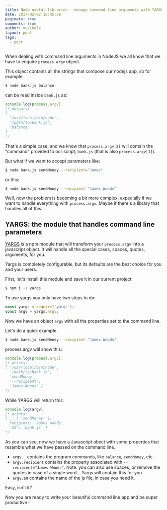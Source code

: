 ```yaml
---
title: Node useful libraries - manage command line arguments with YARGS
date: 2017-02-02 10:45:38
paginate: true
comments: true
author: musikele
layout: post
tags:
  - post
---
```

When dealing with command line arguments in NodeJS we all know that we have to enquire `process.argv` object. 

This object contains all the strings that compose our nodejs app, so for example 

```bash
$ node bank.js balance 
```

can be read inside `bank.js` as: 

```javascript
console.log(process.argv) 
/* outputs: 
[
  '/usr/local/bin/node', 
  '/path/to/bank.js',
  'balance'
]
*/
```

That's a simple case, and we know that `process.argv[2]` will contain the "command" provided to our script, `bank.js` (that is also `process.argv[1]`). 

But what if we want to accept parameters like:

```bash
$ node bank.js sendMoney --recipient="James" 
```

or this:

```bash
$ node bank.js sendMoney --recipient "James Woods" 
```
 
Well, now the problem is becoming a bit more complex, expecially if we want to handle everything with `process.argv`. Maybe if there's a library that handles all of this... 

## YARGS: the module that handles command line parameters 

[YARGS](http://yargs.js.org) is a npm module that will transform your `process.argv` into a javascript object. It will handle all the special cases, spaces, quotes, arguments, for you. 

Yargs is completely configurable, but its defaults are the best choice for you and your users. 

First, let's install this module and save it in our current project: 

```bash
$ npm i -s yargs 
```

To use yargs you only have two steps to do: 

```javascript
const yargs = require('yargs');
const argv = yargs.argv; 
```

Now we have an object `argv` with all the properties set to the command line. 

Let's do a quick example: 

```bash
$ node bank.js sendMoney --recipient "James Woods" 
```

process.argv will show this: 

```javascript
console.log(process.argv);
/* prints: 
[ '/usr/local/bin/node',
  '/path/to/bank.js',
  'sendMoney',
  '--recipient',
  'James Woods' ]
*/
```

While YARGS will return this: 

```javascript
console.log(argv)
/* prints: 
{ _: [ 'sendMoney' ],
  recipient: 'James Woods',
  '$0': 'bank.js' }
*/ 
```

As you can see, now we have a Javascript obect with some properties that resamble what we have passed on the command line. 

- `argv._` contains the program commands, like `balance`, `sendMoney`, etc. 
- `argv.recipient` contains the property associated  with `--recipient="James Woods"`. Note: you can also use spaces, or remove the quotes in case of a single word... Yargs will contain this for you. 
- `argv.$0` contains the name of the js file, in case you need it. 

Easy, isn't it? 

Now you are ready to write your beautiful command line app and be super productive !